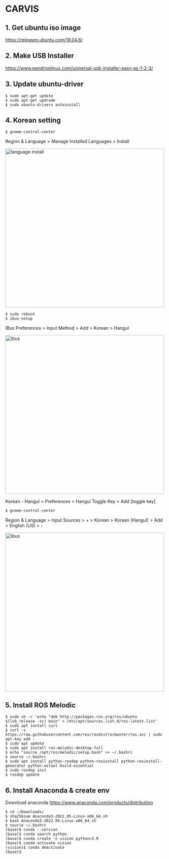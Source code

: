 # CARVIS
## 1. Get ubuntu iso image
https://releases.ubuntu.com/18.04.6/
## 2. Make USB Installer
https://www.pendrivelinux.com/universal-usb-installer-easy-as-1-2-3/
## 3. Update ubuntu-driver
~~~
$ sudo apt-get update
$ sudo apt-get updrade
$ sudo ubuntu-drivers autoinstall
~~~
## 4. Korean setting
~~~
$ gnome-control-center
~~~

Region & Language > Manage Installed Languages > Install

<img src="https://user-images.githubusercontent.com/102652794/183265253-73788c99-fb5b-43b9-ab84-aa8c25843c6c.png" alt="language install" width="500"/>

~~~
$ sudo reboot
$ ibus-setup
~~~

IBus Preferences > Input Method > Add > Korean > Hangul

<img src="https://user-images.githubusercontent.com/102652794/183265434-70672774-7c12-4c7c-891f-4d4ce4c5e9d6.png" alt="ibus" width="500"/>

Korean - Hangul > Preferences > Hangul Toggle Key > Add [toggle key]
~~~
$ gnome-control-center
~~~
Region & Language > Input Sources > + > Korean > Korean (Hangul) > Add > English (US) > - 

<img src="https://user-images.githubusercontent.com/102652794/183265578-fd17c0c9-52ea-4961-becd-273cf62c00c8.png" alt="ibus" width="500"/>

## 5. Install ROS Melodic

~~~
$ sudo sh -c 'echo "deb http://packages.ros.org/ros/ubuntu $(lsb_release -sc) main" > /etc/apt/sources.list.d/ros-latest.list'
$ sudo apt install curl
$ curl -s https://raw.githubusercontent.com/ros/rosdistro/master/ros.asc | sudo apt-key add -
$ sudo apt update
$ sudo apt install ros-melodic-desktop-full
$ echo "source /opt/ros/melodic/setup.bash" >> ~/.bashrc
$ source ~/.bashrc
$ sudo apt install python-rosdep python-rosinstall python-rosinstall-generator python-wstool build-essential
$ sudo rosdep init
$ rosdep update
~~~

## 6. Install Anaconda & create env
Download anaconda
https://www.anaconda.com/products/distribution
~~~
$ cd ~/Downloads/
$ sha256sum Anaconda3-2022.05-Linux-x86_64.sh
$ bash Anaconda3-2022.05-Linux-x86_64.sh
$ source ~/.bashrc
(base)$ conda --version
(base)$ conda search python
(base)$ conda create -n vision python=3.9
(base)$ conda activate vision
(vision)$ conda deactivate
(base)$ 
~~~
